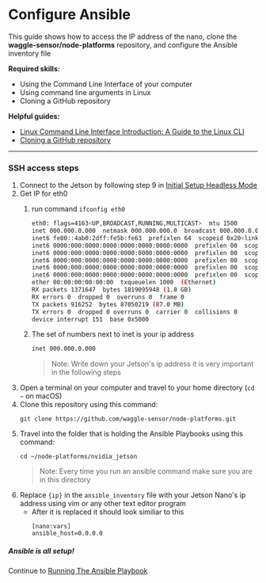 # Configure Ansible

This guide shows how to access the IP address of the nano, clone the **waggle-sensor/node-platforms** repository, and configure the Ansible inventory file

**Required skills:** 
* Using the Command Line Interface of your computer
* Using command line arguments in Linux
* Cloning a GitHub repository

**Helpful guides:**
* [Linux Command Line Interface Introduction: A Guide to the Linux CLI](https://www.linuxjournal.com/content/linux-command-line-interface-introduction-guide)
* [Cloning a GitHub repository](https://docs.github.com/en/repositories/creating-and-managing-repositories/cloning-a-repository)  

---

### SSH access steps

  1. Connect to the Jetson by following step 9 in <a href="https://developer.nvidia.com/embedded/learn/get-started-jetson-nano-devkit#setup-headless">Initial Setup Headless Mode</a>
  2. Get IP for eth0
      1. run command `ifconfig eth0`
      
          ```bash
          eth0: flags=4163<UP,BROADCAST,RUNNING,MULTICAST>  mtu 1500
          inet 000.000.0.000  netmask 000.000.000.0  broadcast 000.000.0.000
          inet6 fe80::4ab0:2dff:fe5b:fe63  prefixlen 64  scopeid 0x20<link>
          inet6 0000:000:0000:0000:0000:0000:0000:0000  prefixlen 00  scopeid 0x0<global>
          inet6 0000:000:0000:0000:0000:0000:0000:0000  prefixlen 00  scopeid 0x0<global>
          inet6 0000:000:0000:0000:0000:0000:0000:0000  prefixlen 00  scopeid 0x0<global>
          inet6 0000:000:0000:0000:0000:0000:0000:0000  prefixlen 00  scopeid 0x0<global>
          inet6 0000:000:0000:0000:0000:0000:0000:0000  prefixlen 00  scopeid 0x0<global>
          ether 00:00:00:00:00:00  txqueuelen 1000  (Ethernet)
          RX packets 1371647  bytes 1819095948 (1.8 GB)
          RX errors 0  dropped 0  overruns 0  frame 0
          TX packets 916252  bytes 87050219 (87.0 MB)
          TX errors 0  dropped 0 overruns 0  carrier 0  collisions 0
          device interrupt 151  base 0x5000
          ```

      2. The set of numbers next to inet is your ip address
          ```bash
          inet 000.000.0.000
          ```
          >Note: Write down your Jetson's ip address it is very important in the following steps
  3. Open a terminal on your computer and travel to your home directory (`cd ~` on macOS)
  4. Clone this repository using this command:
        ```
        git clone https://github.com/waggle-sensor/node-platforms.git
        ```
  5. Travel into the folder that is holding the Ansible Playbooks using this command:
        ```
        cd ~/node-platforms/nvidia_jetson
        ```
        >Note: Every time you run an ansible command make sure you are in this directory
  6. Replace `{ip}` in the `ansible_inventory` file with your Jetson Nano's ip address using vim or any other text editor program
       - After it is replaced it should look similiar to this
           ```
           [nano:vars]
           ansible_host=0.0.0.0
           ```

##### Ansible is all setup!

Continue to [Running The Ansible Playbook](./running_ansible.md)